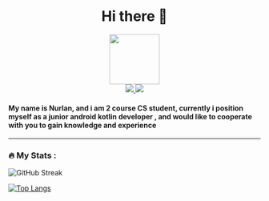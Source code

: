 <h1 align="center">Hi there 👋</h1>
<div id="header" align="center">
  <img src="https://media.giphy.com/media/M9gbBd9nbDrOTu1Mqx/giphy.gif" width="100"/>
    <div id="badges">
        <a href="https://www.linkedin.com/in/nurlanbaitassov/">
            <img src="https://img.shields.io/badge/LinkedIn-blue?logo=linkedin&logoColor=white    ">
        </a>
        <a href="https://t.me/Nurlanbaitassov"> 
            <img src="https://img.shields.io/badge/Telegram-blue?logo=Telegram">
        </a>
    </div>
    <img src="https://komarev.com/ghpvc/?username=nurlan1507
&style=flat-square&color=blue" alt=""/>
</div>

#### My name is Nurlan, and i am 2 course CS student, currently i position myself as a junior android kotlin developer , and would like to cooperate with you to gain knowledge and experience 

---
### :fire: My Stats :
![GitHub Streak](https://github-readme-streak-stats.herokuapp.com/?user=nurlan1507&theme=dark)

[![Top Langs](https://github-readme-stats.vercel.app/api/top-langs/?username=nurlan1507&layout=compact&theme=vision-friendly-dark)](https://github.com/anuraghazra/github-readme-stats)
